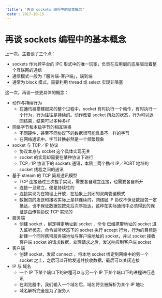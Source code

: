 ```yaml
---
'title': '再谈 sockets 编程中的基本概念'
'date': 2017-10-15
---
```

# 再谈 sockets 编程中的基本概念

上一次，主要谈了三个点：
- sockets 作为跨平台的 IPC 形式中的唯一玩家，负责在应用层的底层驱动着整个互联网的通信 
- 通信模式一般为「服务端-客户端」，端到端
- 通常为 block 模式，需要利用 thread 或 select 实现非阻塞

这一次，再谈一些更具体的概念：

- 动作与持续行为
	- 在通讯被搭建起来的整个过程中，socket 有时执行一个动作，有时执行一个行为，行为往往是持续的。动作改变 socket 所处的状态，行为可以返回结果，结果可以多种多样
- 网络字节和本级字节的相互转换
	- 不同硬件，甚至不同协议下的数据很可能具备不一样的字节
	- 在网络通讯中，字节转换必然是一个频繁现象
- socket 与 TCP／IP 协议
	- 协议本身与 socket 这个具体实现无关
	- socket 的实现却需要在某种协议下进行
	- TCP／IP 协议下的 sockets 通讯，本质上两个携带 IP／PORT 地址的 socket 线程之间的通讯
- 基于 stream 的 TCP 简易通讯模型
	- TCP 连接通过三次握手实现，需要各自建立连接，也需要各自断开
	- 连接一旦建立，便是持续性的
	- 连接实现为在物理上开放，在抽象上封闭的双向管道模式
	- 数据包的发送和接收实际上是非连续的，网络层 IP 协议不保证数据包一定抵达，也不保证数据包按先后次序抵达，这种在实际通讯中必须得到的保证是由传输协议 TCP 实现的
- 服务端
	- 创建 socket ，绑定特定地址到 socket ，命令 已经携带地址的 socket 进入监听状态，命令监听状态下的 socket 执行 accept 行为，行为的目标是新建一个同时携带服务端地址与客户端地址的 socket，并以 socket 接收客户端 socket 的请求数据，处理请求之后，发送响应到客户端 socket 
- 客户端
	- 创建 socket，发起 connect ，将本地 socket 绑定到网络中的另一个 socket 之上，之后可以开始发送并接收数据，最后可以关闭连接
- IP 与 域名
	- 一个 IP 下某个端口下的进程可以与另一个 IP 下某个端口下的进程进行通讯
	- 在浏览器中，我们输入一个域名后，域名将会被解析为某个 IP 地址
	- 域名解析完全是为了服务人